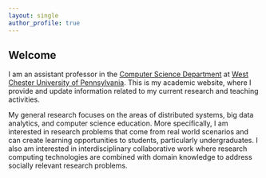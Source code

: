 ```yaml
---
layout: single
author_profile: true
---
```


  <h2>Welcome</h2>

  I am an assistant professor in the [Computer Science Department](https://www.wcupa.edu/sciences-mathematics/computerScience/) at [West Chester University of Pennsylvania](https://www.wcupa.edu/). This is my academic website, where I provide and update information related to my current research and teaching activities.  

  My general research focuses on the areas of distributed systems, big data analytics, and computer science education. More specifically, I am interested in research problems that come from real world scenarios and can create learning opportunities to students, particularly undergraduates. I also am interested in interdisciplinary collaborative work where research computing technologies are combined with domain knowledge to address socially relevant research problems.